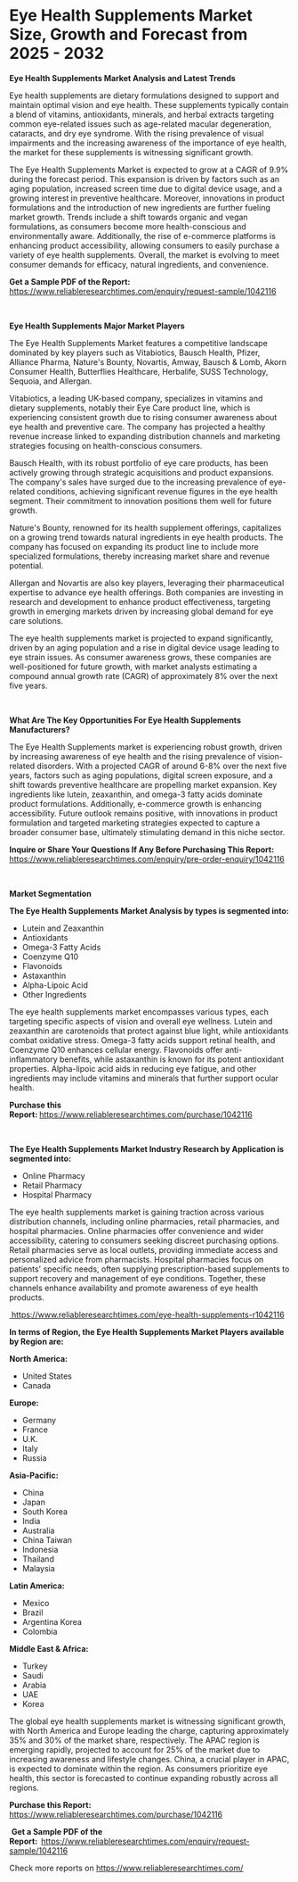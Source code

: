 <p><h1>Eye Health Supplements Market Size, Growth and Forecast from 2025 - 2032</h1></p><p><strong>Eye Health Supplements Market Analysis and Latest Trends</strong></p>
<p><p>Eye health supplements are dietary formulations designed to support and maintain optimal vision and eye health. These supplements typically contain a blend of vitamins, antioxidants, minerals, and herbal extracts targeting common eye-related issues such as age-related macular degeneration, cataracts, and dry eye syndrome. With the rising prevalence of visual impairments and the increasing awareness of the importance of eye health, the market for these supplements is witnessing significant growth.</p><p>The Eye Health Supplements Market is expected to grow at a CAGR of 9.9% during the forecast period. This expansion is driven by factors such as an aging population, increased screen time due to digital device usage, and a growing interest in preventive healthcare. Moreover, innovations in product formulations and the introduction of new ingredients are further fueling market growth. Trends include a shift towards organic and vegan formulations, as consumers become more health-conscious and environmentally aware. Additionally, the rise of e-commerce platforms is enhancing product accessibility, allowing consumers to easily purchase a variety of eye health supplements. Overall, the market is evolving to meet consumer demands for efficacy, natural ingredients, and convenience.</p></p>
<p><strong>Get a Sample PDF of the Report:&nbsp;</strong> <a href="https://www.reliableresearchtimes.com/enquiry/request-sample/1042116?utm_campaign=3047&utm_medium=2&utm_source=Github&utm_content=ia&utm_term=08032025&utm_id=eye-health-supplements">https://www.reliableresearchtimes.com/enquiry/request-sample/1042116</a></p>
<p>&nbsp;</p>
<p><strong>Eye Health Supplements Major Market Players</strong></p>
<p><p>The Eye Health Supplements Market features a competitive landscape dominated by key players such as Vitabiotics, Bausch Health, Pfizer, Alliance Pharma, Nature's Bounty, Novartis, Amway, Bausch & Lomb, Akorn Consumer Health, Butterflies Healthcare, Herbalife, SUSS Technology, Sequoia, and Allergan.</p><p>Vitabiotics, a leading UK-based company, specializes in vitamins and dietary supplements, notably their Eye Care product line, which is experiencing consistent growth due to rising consumer awareness about eye health and preventive care. The company has projected a healthy revenue increase linked to expanding distribution channels and marketing strategies focusing on health-conscious consumers.</p><p>Bausch Health, with its robust portfolio of eye care products, has been actively growing through strategic acquisitions and product expansions. The company's sales have surged due to the increasing prevalence of eye-related conditions, achieving significant revenue figures in the eye health segment. Their commitment to innovation positions them well for future growth.</p><p>Nature's Bounty, renowned for its health supplement offerings, capitalizes on a growing trend towards natural ingredients in eye health products. The company has focused on expanding its product line to include more specialized formulations, thereby increasing market share and revenue potential.</p><p>Allergan and Novartis are also key players, leveraging their pharmaceutical expertise to advance eye health offerings. Both companies are investing in research and development to enhance product effectiveness, targeting growth in emerging markets driven by increasing global demand for eye care solutions.</p><p>The eye health supplements market is projected to expand significantly, driven by an aging population and a rise in digital device usage leading to eye strain issues. As consumer awareness grows, these companies are well-positioned for future growth, with market analysts estimating a compound annual growth rate (CAGR) of approximately 8% over the next five years.</p></p>
<p>&nbsp;</p>
<p><strong>What Are The Key Opportunities For Eye Health Supplements Manufacturers?</strong></p>
<p><p>The Eye Health Supplements market is experiencing robust growth, driven by increasing awareness of eye health and the rising prevalence of vision-related disorders. With a projected CAGR of around 6-8% over the next five years, factors such as aging populations, digital screen exposure, and a shift towards preventive healthcare are propelling market expansion. Key ingredients like lutein, zeaxanthin, and omega-3 fatty acids dominate product formulations. Additionally, e-commerce growth is enhancing accessibility. Future outlook remains positive, with innovations in product formulation and targeted marketing strategies expected to capture a broader consumer base, ultimately stimulating demand in this niche sector.</p></p>
<p><strong>Inquire or Share Your Questions If Any Before Purchasing This Report:</strong> <a href="https://www.reliableresearchtimes.com/enquiry/pre-order-enquiry/1042116?utm_campaign=3047&utm_medium=2&utm_source=Github&utm_content=ia&utm_term=08032025&utm_id=eye-health-supplements">https://www.reliableresearchtimes.com/enquiry/pre-order-enquiry/1042116</a></p>
<p>&nbsp;</p>
<p><strong>Market Segmentation</strong></p>
<p><strong>The Eye Health Supplements Market Analysis by types is segmented into:</strong></p>
<p><ul><li>Lutein and Zeaxanthin</li><li>Antioxidants</li><li>Omega-3 Fatty Acids</li><li>Coenzyme Q10</li><li>Flavonoids</li><li>Astaxanthin</li><li>Alpha-Lipoic Acid</li><li>Other Ingredients</li></ul></p>
<p><p>The eye health supplements market encompasses various types, each targeting specific aspects of vision and overall eye wellness. Lutein and zeaxanthin are carotenoids that protect against blue light, while antioxidants combat oxidative stress. Omega-3 fatty acids support retinal health, and Coenzyme Q10 enhances cellular energy. Flavonoids offer anti-inflammatory benefits, while astaxanthin is known for its potent antioxidant properties. Alpha-lipoic acid aids in reducing eye fatigue, and other ingredients may include vitamins and minerals that further support ocular health.</p></p>
<p><strong>Purchase this Report:&nbsp;</strong><a href="https://www.reliableresearchtimes.com/purchase/1042116?utm_campaign=3047&utm_medium=2&utm_source=Github&utm_content=ia&utm_term=08032025&utm_id=eye-health-supplements">https://www.reliableresearchtimes.com/purchase/1042116</a></p>
<p>&nbsp;</p>
<p><strong>The Eye Health Supplements Market Industry Research by Application is segmented into:</strong></p>
<p><ul><li>Online Pharmacy</li><li>Retail Pharmacy</li><li>Hospital Pharmacy</li></ul></p>
<p><p>The eye health supplements market is gaining traction across various distribution channels, including online pharmacies, retail pharmacies, and hospital pharmacies. Online pharmacies offer convenience and wider accessibility, catering to consumers seeking discreet purchasing options. Retail pharmacies serve as local outlets, providing immediate access and personalized advice from pharmacists. Hospital pharmacies focus on patients' specific needs, often supplying prescription-based supplements to support recovery and management of eye conditions. Together, these channels enhance availability and promote awareness of eye health products.</p></p>
<p><a href="https://www.reliableresearchtimes.com/eye-health-supplements-r1042116?utm_campaign=3047&utm_medium=2&utm_source=Github&utm_content=ia&utm_term=08032025&utm_id=eye-health-supplements">&nbsp;https://www.reliableresearchtimes.com/eye-health-supplements-r1042116</a></p>
<p><strong>In terms of Region, the Eye Health Supplements Market Players available by Region are:</strong></p>
<p>
    <p> <strong> North America: </strong>
        <ul>
            <li>United States</li>
            <li>Canada</li>
        </ul>
        </p> 
    <p> <strong> Europe: </strong>
        <ul>
            <li>Germany</li>
            <li>France</li>
            <li>U.K.</li>
            <li>Italy</li>
            <li>Russia</li>
        </ul>
        </p> 
    <p> <strong> Asia-Pacific: </strong>
        <ul>
            <li>China</li>
            <li>Japan</li>
            <li>South Korea</li>
            <li>India</li>
            <li>Australia</li>
            <li>China Taiwan</li>
            <li>Indonesia</li>
            <li>Thailand</li>
            <li>Malaysia</li>
        </ul>
        </p> 
    <p> <strong> Latin America: </strong>
        <ul>
            <li>Mexico</li>
            <li>Brazil</li>
            <li>Argentina Korea</li>
            <li>Colombia</li>
        </ul>
        </p> 
    <p> <strong> Middle East & Africa: </strong>
        <ul>
            <li>Turkey</li>
            <li>Saudi</li>
            <li>Arabia</li>
            <li>UAE</li>
            <li>Korea</li>
        </ul>
    </p>
    </p>
<p><p>The global eye health supplements market is witnessing significant growth, with North America and Europe leading the charge, capturing approximately 35% and 30% of the market share, respectively. The APAC region is emerging rapidly, projected to account for 25% of the market due to increasing awareness and lifestyle changes. China, a crucial player in APAC, is expected to dominate within the region. As consumers prioritize eye health, this sector is forecasted to continue expanding robustly across all regions.</p></p>
<p><strong>Purchase this Report: </strong><a href="https://www.reliableresearchtimes.com/purchase/1042116?utm_campaign=3047&utm_medium=2&utm_source=Github&utm_content=ia&utm_term=08032025&utm_id=eye-health-supplements">https://www.reliableresearchtimes.com/purchase/1042116</a></p>
<p>&nbsp;<strong>Get a Sample PDF of the Report:&nbsp;&nbsp;</strong><a href="https://www.reliableresearchtimes.com/enquiry/request-sample/1042116?utm_campaign=3047&utm_medium=2&utm_source=Github&utm_content=ia&utm_term=08032025&utm_id=eye-health-supplements">https://www.reliableresearchtimes.com/enquiry/request-sample/1042116</a></p>
<p><strong></strong></p>
<p>Check more reports on <a href="https://www.reliableresearchtimes.com/?utm_campaign=3047&utm_medium=2&utm_source=Github&utm_content=ia&utm_term=08032025&utm_id=eye-health-supplements">https://www.reliableresearchtimes.com/</a></p>